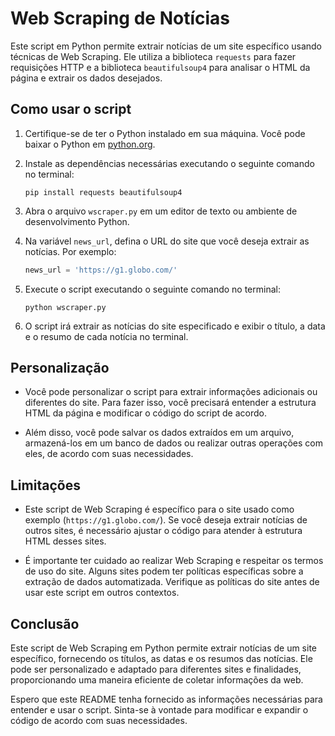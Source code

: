 # Web Scraping de Notícias

Este script em Python permite extrair notícias de um site específico usando técnicas de Web Scraping. Ele utiliza a biblioteca `requests` para fazer requisições HTTP e a biblioteca `beautifulsoup4` para analisar o HTML da página e extrair os dados desejados.

## Como usar o script

1. Certifique-se de ter o Python instalado em sua máquina. Você pode baixar o Python em [python.org](https://www.python.org).

2. Instale as dependências necessárias executando o seguinte comando no terminal:
   ```
   pip install requests beautifulsoup4
   ```

3. Abra o arquivo `wscraper.py` em um editor de texto ou ambiente de desenvolvimento Python.

4. Na variável `news_url`, defina o URL do site que você deseja extrair as notícias. Por exemplo:
   ```python
   news_url = 'https://g1.globo.com/'
   ```

5. Execute o script executando o seguinte comando no terminal:
   ```
   python wscraper.py
   ```

6. O script irá extrair as notícias do site especificado e exibir o título, a data e o resumo de cada notícia no terminal.

## Personalização

- Você pode personalizar o script para extrair informações adicionais ou diferentes do site. Para fazer isso, você precisará entender a estrutura HTML da página e modificar o código do script de acordo.

- Além disso, você pode salvar os dados extraídos em um arquivo, armazená-los em um banco de dados ou realizar outras operações com eles, de acordo com suas necessidades.

## Limitações

- Este script de Web Scraping é específico para o site usado como exemplo (`https://g1.globo.com/`). Se você deseja extrair notícias de outros sites, é necessário ajustar o código para atender à estrutura HTML desses sites.

- É importante ter cuidado ao realizar Web Scraping e respeitar os termos de uso do site. Alguns sites podem ter políticas específicas sobre a extração de dados automatizada. Verifique as políticas do site antes de usar este script em outros contextos.

## Conclusão

Este script de Web Scraping em Python permite extrair notícias de um site específico, fornecendo os títulos, as datas e os resumos das notícias. Ele pode ser personalizado e adaptado para diferentes sites e finalidades, proporcionando uma maneira eficiente de coletar informações da web.

Espero que este README tenha fornecido as informações necessárias para entender e usar o script. Sinta-se à vontade para modificar e expandir o código de acordo com suas necessidades.